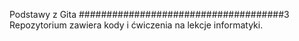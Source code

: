 Podstawy z Gita
#####################################3
Repozytorium zawiera kody i ćwiczenia na lekcje informatyki.